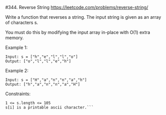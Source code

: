 #344. Reverse String
https://leetcode.com/problems/reverse-string/

Write a function that reverses a string. The input string is given as an array of characters s.

You must do this by modifying the input array in-place with O(1) extra memory.


Example 1:
```
Input: s = ["h","e","l","l","o"]
Output: ["o","l","l","e","h"]
```
Example 2:
```
Input: s = ["H","a","n","n","a","h"]
Output: ["h","a","n","n","a","H"]
```

Constraints:
```
1 <= s.length <= 105
s[i] is a printable ascii character.```